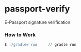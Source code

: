 # passport-verify
E-Passport signature verification

### How to Work

```gradle
$ ./gradlew run     // gradle run
```